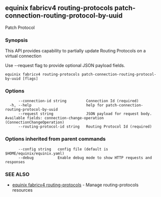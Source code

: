 ## equinix fabricv4 routing-protocols patch-connection-routing-protocol-by-uuid

Patch Protocol

### Synopsis

This API provides capability to partially update Routing Protocols on a virtual connection

Use --request flag to provide optional JSON payload fields.

```
equinix fabricv4 routing-protocols patch-connection-routing-protocol-by-uuid [flags]
```

### Options

```
      --connection-id string         Connection Id (required)
  -h, --help                         help for patch-connection-routing-protocol-by-uuid
      --request string               JSON payload for request body. Available fields: connection-change-operation (ConnectionChangeOperation)
      --routing-protocol-id string   Routing Protocol Id (required)
```

### Options inherited from parent commands

```
      --config string   config file (default is $HOME/equinix/equinix.yaml)
      --debug           Enable debug mode to show HTTP requests and responses
```

### SEE ALSO

* [equinix fabricv4 routing-protocols](equinix_fabricv4_routing-protocols.md)	 - Manage routing-protocols resources

